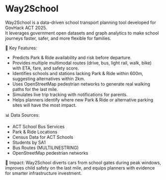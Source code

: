 # Way2School

Way2School is a data-driven school transport planning tool developed for GovHack ACT 2025.  
It leverages government open datasets and graph analytics to make school journeys faster, safer, and more flexible for families.

🚸 Key Features:
- Predicts Park & Ride availability and risk before departure.
- Provides multiple multimodal routes (drive, bus, light rail, walk, bike) with ETA, fare, and safety score.
- Identifies schools and stations lacking Park & Ride within 600m, suggesting alternatives within 2km.
- Uses OpenStreetMap pedestrian networks to generate real walking paths for the last mile.
- Simulates live trip tracking with notifications for parents.
- Helps planners identify where new Park & Ride or alternative parking sites will have the most impact.

📊 Data Sources:
- ACT School Bus Services  
- Park & Ride Locations  
- Census Data for ACT Schools  
- Students by SA1  
- Bus Routes (MULTILINESTRING)  
- OpenStreetMap pedestrian networks  

🌱 Impact:
Way2School diverts cars from school gates during peak windows, improves child safety on the last mile, and equips planners with evidence for smarter infrastructure investment.
